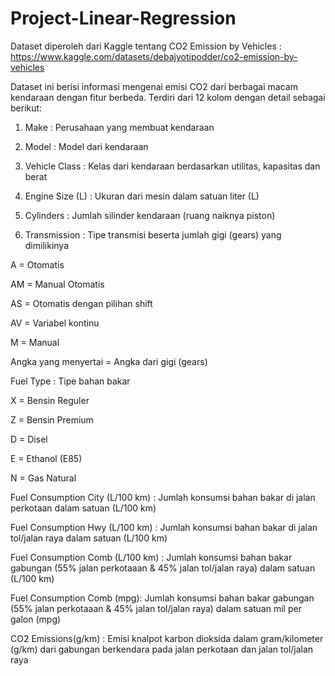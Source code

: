 # Project-Linear-Regression 
Dataset diperoleh dari Kaggle tentang CO2 Emission by Vehicles : https://www.kaggle.com/datasets/debajyotipodder/co2-emission-by-vehicles

Dataset ini berisi informasi mengenai emisi CO2 dari berbagai macam kendaraan dengan fitur berbeda. Terdiri dari 12 kolom dengan detail sebagai berikut:

1. Make : Perusahaan yang membuat kendaraan

2. Model : Model dari kendaraan

3. Vehicle Class : Kelas dari kendaraan berdasarkan utilitas, kapasitas dan berat

4. Engine Size (L) : Ukuran dari mesin dalam satuan liter (L)

5. Cylinders : Jumlah silinder kendaraan (ruang naiknya piston)

6. Transmission : Tipe transmisi beserta jumlah gigi (gears) yang dimilikinya

A = Otomatis

AM = Manual Otomatis

AS = Otomatis dengan pilihan shift

AV = Variabel kontinu

M = Manual

Angka yang menyertai = Angka dari gigi (gears)

Fuel Type : Tipe bahan bakar

X = Bensin Reguler

Z = Bensin Premium

D = Disel

E = Ethanol (E85)

N = Gas Natural

Fuel Consumption City (L/100 km) : Jumlah konsumsi bahan bakar di jalan perkotaan dalam satuan (L/100 km)

Fuel Consumption Hwy (L/100 km) : Jumlah konsumsi bahan bakar di jalan tol/jalan raya dalam satuan (L/100 km)

Fuel Consumption Comb (L/100 km) : Jumlah konsumsi bahan bakar gabungan (55% jalan perkotaaan & 45% jalan tol/jalan raya) dalam satuan (L/100 km)

Fuel Consumption Comb (mpg): Jumlah konsumsi bahan bakar gabungan (55% jalan perkotaaan & 45% jalan tol/jalan raya) dalam satuan mil per galon (mpg)

CO2 Emissions(g/km) : Emisi knalpot karbon dioksida dalam gram/kilometer (g/km) dari gabungan berkendara pada jalan perkotaan dan jalan tol/jalan raya
